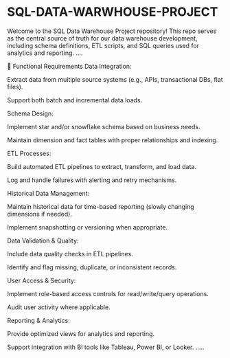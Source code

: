 # SQL-DATA-WARWHOUSE-PROJECT
Welcome to the SQL Data Warehouse Project repository! This repo serves as the central source of truth for our data warehouse development, including schema definitions, ETL scripts, and SQL queries used for analytics and reporting.
....


🧩 Functional Requirements
Data Integration:

Extract data from multiple source systems (e.g., APIs, transactional DBs, flat files).

Support both batch and incremental data loads.

Schema Design:

Implement star and/or snowflake schema based on business needs.

Maintain dimension and fact tables with proper relationships and indexing.

ETL Processes:

Build automated ETL pipelines to extract, transform, and load data.

Log and handle failures with alerting and retry mechanisms.

Historical Data Management:

Maintain historical data for time-based reporting (slowly changing dimensions if needed).

Implement snapshotting or versioning when appropriate.

Data Validation & Quality:

Include data quality checks in ETL pipelines.

Identify and flag missing, duplicate, or inconsistent records.

User Access & Security:

Implement role-based access controls for read/write/query operations.

Audit user activity where applicable.

Reporting & Analytics:

Provide optimized views for analytics and reporting.

Support integration with BI tools like Tableau, Power BI, or Looker.
.....

